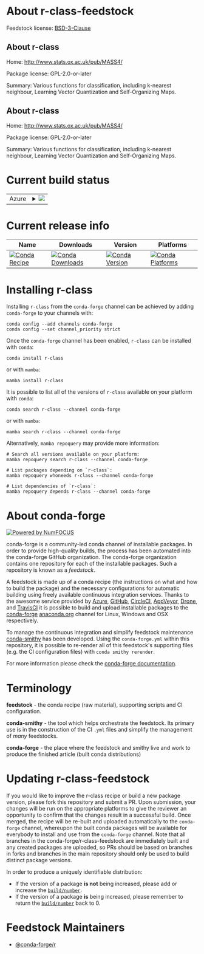 About r-class-feedstock
=======================

Feedstock license: [BSD-3-Clause](https://github.com/conda-forge/r-class-feedstock/blob/main/LICENSE.txt)


About r-class
-------------

Home: http://www.stats.ox.ac.uk/pub/MASS4/

Package license: GPL-2.0-or-later

Summary: Various functions for classification, including k-nearest neighbour, Learning Vector Quantization and Self-Organizing Maps.

About r-class
-------------

Home: http://www.stats.ox.ac.uk/pub/MASS4/

Package license: GPL-2.0-or-later

Summary: Various functions for classification, including k-nearest neighbour, Learning Vector Quantization and Self-Organizing Maps.

Current build status
====================


<table>
    
  <tr>
    <td>Azure</td>
    <td>
      <details>
        <summary>
          <a href="https://dev.azure.com/conda-forge/feedstock-builds/_build/latest?definitionId=1032&branchName=main">
            <img src="https://dev.azure.com/conda-forge/feedstock-builds/_apis/build/status/r-class-feedstock?branchName=main">
          </a>
        </summary>
        <table>
          <thead><tr><th>Variant</th><th>Status</th></tr></thead>
          <tbody><tr>
              <td>linux_64_r_base4.4</td>
              <td>
                <a href="https://dev.azure.com/conda-forge/feedstock-builds/_build/latest?definitionId=1032&branchName=main">
                  <img src="https://dev.azure.com/conda-forge/feedstock-builds/_apis/build/status/r-class-feedstock?branchName=main&jobName=linux&configuration=linux%20linux_64_r_base4.4" alt="variant">
                </a>
              </td>
            </tr><tr>
              <td>linux_64_r_base4.5</td>
              <td>
                <a href="https://dev.azure.com/conda-forge/feedstock-builds/_build/latest?definitionId=1032&branchName=main">
                  <img src="https://dev.azure.com/conda-forge/feedstock-builds/_apis/build/status/r-class-feedstock?branchName=main&jobName=linux&configuration=linux%20linux_64_r_base4.5" alt="variant">
                </a>
              </td>
            </tr><tr>
              <td>linux_aarch64_r_base4.4</td>
              <td>
                <a href="https://dev.azure.com/conda-forge/feedstock-builds/_build/latest?definitionId=1032&branchName=main">
                  <img src="https://dev.azure.com/conda-forge/feedstock-builds/_apis/build/status/r-class-feedstock?branchName=main&jobName=linux&configuration=linux%20linux_aarch64_r_base4.4" alt="variant">
                </a>
              </td>
            </tr><tr>
              <td>linux_aarch64_r_base4.5</td>
              <td>
                <a href="https://dev.azure.com/conda-forge/feedstock-builds/_build/latest?definitionId=1032&branchName=main">
                  <img src="https://dev.azure.com/conda-forge/feedstock-builds/_apis/build/status/r-class-feedstock?branchName=main&jobName=linux&configuration=linux%20linux_aarch64_r_base4.5" alt="variant">
                </a>
              </td>
            </tr><tr>
              <td>linux_ppc64le_r_base4.4</td>
              <td>
                <a href="https://dev.azure.com/conda-forge/feedstock-builds/_build/latest?definitionId=1032&branchName=main">
                  <img src="https://dev.azure.com/conda-forge/feedstock-builds/_apis/build/status/r-class-feedstock?branchName=main&jobName=linux&configuration=linux%20linux_ppc64le_r_base4.4" alt="variant">
                </a>
              </td>
            </tr><tr>
              <td>linux_ppc64le_r_base4.5</td>
              <td>
                <a href="https://dev.azure.com/conda-forge/feedstock-builds/_build/latest?definitionId=1032&branchName=main">
                  <img src="https://dev.azure.com/conda-forge/feedstock-builds/_apis/build/status/r-class-feedstock?branchName=main&jobName=linux&configuration=linux%20linux_ppc64le_r_base4.5" alt="variant">
                </a>
              </td>
            </tr><tr>
              <td>osx_64_r_base4.4</td>
              <td>
                <a href="https://dev.azure.com/conda-forge/feedstock-builds/_build/latest?definitionId=1032&branchName=main">
                  <img src="https://dev.azure.com/conda-forge/feedstock-builds/_apis/build/status/r-class-feedstock?branchName=main&jobName=osx&configuration=osx%20osx_64_r_base4.4" alt="variant">
                </a>
              </td>
            </tr><tr>
              <td>osx_64_r_base4.5</td>
              <td>
                <a href="https://dev.azure.com/conda-forge/feedstock-builds/_build/latest?definitionId=1032&branchName=main">
                  <img src="https://dev.azure.com/conda-forge/feedstock-builds/_apis/build/status/r-class-feedstock?branchName=main&jobName=osx&configuration=osx%20osx_64_r_base4.5" alt="variant">
                </a>
              </td>
            </tr><tr>
              <td>osx_arm64_r_base4.4</td>
              <td>
                <a href="https://dev.azure.com/conda-forge/feedstock-builds/_build/latest?definitionId=1032&branchName=main">
                  <img src="https://dev.azure.com/conda-forge/feedstock-builds/_apis/build/status/r-class-feedstock?branchName=main&jobName=osx&configuration=osx%20osx_arm64_r_base4.4" alt="variant">
                </a>
              </td>
            </tr><tr>
              <td>osx_arm64_r_base4.5</td>
              <td>
                <a href="https://dev.azure.com/conda-forge/feedstock-builds/_build/latest?definitionId=1032&branchName=main">
                  <img src="https://dev.azure.com/conda-forge/feedstock-builds/_apis/build/status/r-class-feedstock?branchName=main&jobName=osx&configuration=osx%20osx_arm64_r_base4.5" alt="variant">
                </a>
              </td>
            </tr><tr>
              <td>win_64_r_base4.4</td>
              <td>
                <a href="https://dev.azure.com/conda-forge/feedstock-builds/_build/latest?definitionId=1032&branchName=main">
                  <img src="https://dev.azure.com/conda-forge/feedstock-builds/_apis/build/status/r-class-feedstock?branchName=main&jobName=win&configuration=win%20win_64_r_base4.4" alt="variant">
                </a>
              </td>
            </tr><tr>
              <td>win_64_r_base4.5</td>
              <td>
                <a href="https://dev.azure.com/conda-forge/feedstock-builds/_build/latest?definitionId=1032&branchName=main">
                  <img src="https://dev.azure.com/conda-forge/feedstock-builds/_apis/build/status/r-class-feedstock?branchName=main&jobName=win&configuration=win%20win_64_r_base4.5" alt="variant">
                </a>
              </td>
            </tr>
          </tbody>
        </table>
      </details>
    </td>
  </tr>
</table>

Current release info
====================

| Name | Downloads | Version | Platforms |
| --- | --- | --- | --- |
| [![Conda Recipe](https://img.shields.io/badge/recipe-r--class-green.svg)](https://anaconda.org/conda-forge/r-class) | [![Conda Downloads](https://img.shields.io/conda/dn/conda-forge/r-class.svg)](https://anaconda.org/conda-forge/r-class) | [![Conda Version](https://img.shields.io/conda/vn/conda-forge/r-class.svg)](https://anaconda.org/conda-forge/r-class) | [![Conda Platforms](https://img.shields.io/conda/pn/conda-forge/r-class.svg)](https://anaconda.org/conda-forge/r-class) |

Installing r-class
==================

Installing `r-class` from the `conda-forge` channel can be achieved by adding `conda-forge` to your channels with:

```
conda config --add channels conda-forge
conda config --set channel_priority strict
```

Once the `conda-forge` channel has been enabled, `r-class` can be installed with `conda`:

```
conda install r-class
```

or with `mamba`:

```
mamba install r-class
```

It is possible to list all of the versions of `r-class` available on your platform with `conda`:

```
conda search r-class --channel conda-forge
```

or with `mamba`:

```
mamba search r-class --channel conda-forge
```

Alternatively, `mamba repoquery` may provide more information:

```
# Search all versions available on your platform:
mamba repoquery search r-class --channel conda-forge

# List packages depending on `r-class`:
mamba repoquery whoneeds r-class --channel conda-forge

# List dependencies of `r-class`:
mamba repoquery depends r-class --channel conda-forge
```


About conda-forge
=================

[![Powered by
NumFOCUS](https://img.shields.io/badge/powered%20by-NumFOCUS-orange.svg?style=flat&colorA=E1523D&colorB=007D8A)](https://numfocus.org)

conda-forge is a community-led conda channel of installable packages.
In order to provide high-quality builds, the process has been automated into the
conda-forge GitHub organization. The conda-forge organization contains one repository
for each of the installable packages. Such a repository is known as a *feedstock*.

A feedstock is made up of a conda recipe (the instructions on what and how to build
the package) and the necessary configurations for automatic building using freely
available continuous integration services. Thanks to the awesome service provided by
[Azure](https://azure.microsoft.com/en-us/services/devops/), [GitHub](https://github.com/),
[CircleCI](https://circleci.com/), [AppVeyor](https://www.appveyor.com/),
[Drone](https://cloud.drone.io/welcome), and [TravisCI](https://travis-ci.com/)
it is possible to build and upload installable packages to the
[conda-forge](https://anaconda.org/conda-forge) [anaconda.org](https://anaconda.org/)
channel for Linux, Windows and OSX respectively.

To manage the continuous integration and simplify feedstock maintenance
[conda-smithy](https://github.com/conda-forge/conda-smithy) has been developed.
Using the ``conda-forge.yml`` within this repository, it is possible to re-render all of
this feedstock's supporting files (e.g. the CI configuration files) with ``conda smithy rerender``.

For more information please check the [conda-forge documentation](https://conda-forge.org/docs/).

Terminology
===========

**feedstock** - the conda recipe (raw material), supporting scripts and CI configuration.

**conda-smithy** - the tool which helps orchestrate the feedstock.
                   Its primary use is in the construction of the CI ``.yml`` files
                   and simplify the management of *many* feedstocks.

**conda-forge** - the place where the feedstock and smithy live and work to
                  produce the finished article (built conda distributions)


Updating r-class-feedstock
==========================

If you would like to improve the r-class recipe or build a new
package version, please fork this repository and submit a PR. Upon submission,
your changes will be run on the appropriate platforms to give the reviewer an
opportunity to confirm that the changes result in a successful build. Once
merged, the recipe will be re-built and uploaded automatically to the
`conda-forge` channel, whereupon the built conda packages will be available for
everybody to install and use from the `conda-forge` channel.
Note that all branches in the conda-forge/r-class-feedstock are
immediately built and any created packages are uploaded, so PRs should be based
on branches in forks and branches in the main repository should only be used to
build distinct package versions.

In order to produce a uniquely identifiable distribution:
 * If the version of a package **is not** being increased, please add or increase
   the [``build/number``](https://docs.conda.io/projects/conda-build/en/latest/resources/define-metadata.html#build-number-and-string).
 * If the version of a package **is** being increased, please remember to return
   the [``build/number``](https://docs.conda.io/projects/conda-build/en/latest/resources/define-metadata.html#build-number-and-string)
   back to 0.

Feedstock Maintainers
=====================

* [@conda-forge/r](https://github.com/orgs/conda-forge/teams/r/)


